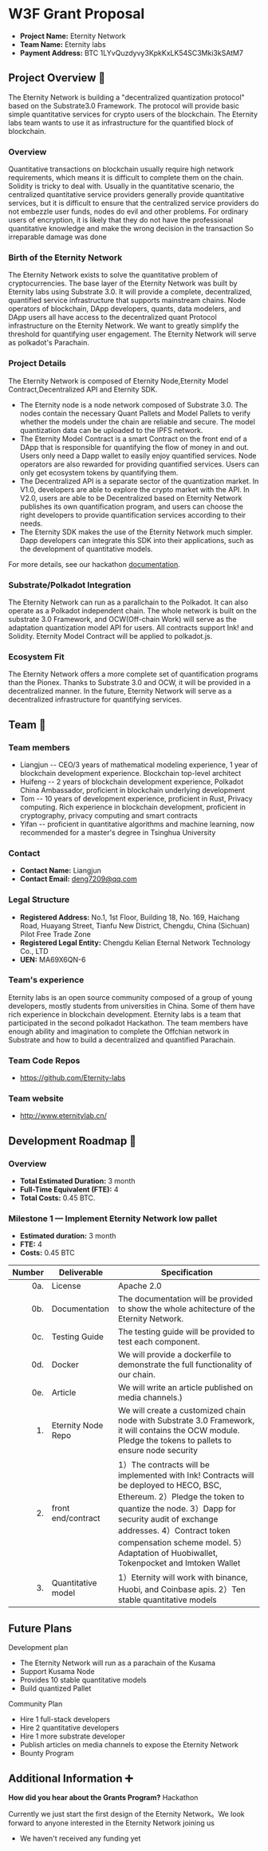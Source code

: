 # W3F Grant Proposal
* **Project Name:** Eternity Network
* **Team Name:** Eternity labs
* **Payment Address:** BTC 1LYvQuzdyvy3KpkKxLK54SC3Mki3kSAtM7

## Project Overview :page_facing_up:

The Eternity Network is building a "decentralized quantization protocol" based on the Substrate3.0 Framework. The protocol will provide basic simple quantitative services for crypto users of the blockchain. The Eternity labs team wants to use it as infrastructure for the quantified block of blockchain.

### Overview

Quantitative transactions on blockchain usually require high network requirements, which means it is difficult to complete them on the chain. Solidity is tricky to deal with. Usually in the quantitative scenario, the centralized quantitative service providers generally provide quantitative services, but it is difficult to ensure that the centralized service providers do not embezzle user funds, nodes do evil and other problems. For ordinary users of encryption, it is likely that they do not have the professional quantitative knowledge and make the wrong decision in the transaction
So irreparable damage was done

### Birth of the Eternity Network

The Eternity Network exists to solve the quantitative problem of cryptocurrencies. The base layer of the Eternity Network was built by Eternity labs using Substrate 3.0. It will provide a complete, decentralized, quantified service infrastructure that supports mainstream chains. Node operators of blockchain, DApp developers, quants, data modelers, and DApp users all have access to the decentralized quant Protocol infrastructure on the Eternity Network. We want to greatly simplify the threshold for quantifying user engagement. The Eternity Network will serve as polkadot's Parachain.

### Project Details

The Eternity Network is composed of Eternity Node,Eternity Model Contract,Decentralized API and Eternity SDK.
* The Eternity node is a node network composed of Substrate 3.0. The nodes contain the necessary Quant Pallets and Model Pallets to verify whether the models under the chain are reliable and secure. The model quantization data can be uploaded to the IPFS network.
* The Eternity Model Contract is a smart Contract on the front end of a DApp that is responsible for quantifying the flow of money in and out. Users only need a Dapp wallet to easily enjoy quantified services. Node operators are also rewarded for providing quantified services. Users can only get ecosystem tokens by quantifying them.
* The Decentralized API is a separate sector of the quantization market. In V1.0, developers are able to explore the crypto market with the API. In V2.0, users are able to be Decentralized based on Eternity Network publishes its own quantification program, and users can choose the right developers to provide quantification services according to their needs.
* The Eternity SDK makes the use of the Eternity Network much simpler. Dapp developers can integrate this SDK into their applications, such as the development of quantitative models.

For more details, see our hackathon [documentation](https://github.com/ParityAsia/hackathon-2021-summer/tree/main/teams/04-EternityLabs/docs).

### Substrate/Polkadot Integration
The Eternity Network can run as a parallchain to the Polkadot. It can also operate as a Polkadot independent chain. The whole network is built on the substrate 3.0 Framework, and OCW(Off-chain Work) will serve as the adaptation quantization model API for users. All contracts support Ink! and Solidity. Eternity Model Contract will be applied to polkadot.js.



### Ecosystem Fit

The Eternity Network offers a more complete set of quantification programs than the Pionex. Thanks to Substrate 3.0 and OCW, it will be provided in a decentralized manner. In the future, Eternity Network will serve as a decentralized infrastructure for quantifying services.

## Team :busts_in_silhouette:

### Team members

* Liangjun -- CEO/3 years of mathematical modeling experience, 1 year of blockchain development experience. Blockchain top-level architect
* Huifeng -- 2 years of blockchain development experience, Polkadot China Ambassador, proficient in blockchain underlying development
* Tom -- 10 years of development experience, proficient in Rust, Privacy computing. Rich experience in blockchain development, proficient in cryptography, privacy computing and smart contracts
* Yifan -- proficient in quantitative algorithms and machine learning, now recommended for a master's degree in Tsinghua University

### Contact

* **Contact Name:** Liangjun
* **Contact Email:** deng7209@qq.com


### Legal Structure

* **Registered Address:**  No.1, 1st Floor, Building 18, No. 169, Haichang Road, Huayang Street, Tianfu New District, Chengdu, China (Sichuan) Pilot Free Trade Zone
* **Registered Legal Entity:** Chengdu Kelian Eternal Network Technology Co., LTD
* **UEN:** MA69X6QN-6

### Team's experience

Eternity labs is an open source community composed of a group of young developers, mostly students from universities in China. Some of them have rich experience in blockchain development. Eternity labs is a team that participated in the second polkadot Hackathon. The team members have enough ability and imagination to complete the Offchian network in Substrate and how to build a decentralized and quantified Parachain.

### Team Code Repos

* https://github.com/Eternity-labs

### Team website
* http://www.eternitylab.cn/

## Development Roadmap :nut_and_bolt:
### Overview

* **Total Estimated Duration:** 3 month
* **Full-Time Equivalent (FTE):**  4
* **Total Costs:** 0.45 BTC.

### Milestone 1  — Implement Eternity Network low pallet

* **Estimated duration:** 3 month
* **FTE:**  4
* **Costs:** 0.45 BTC

| Number | Deliverable | Specification |
| -----: | ----------- | ------------- |
| 0a. | License | Apache 2.0  |
| 0b. | Documentation | The documentation will be provided to show the whole achitecture of the  Eternity Network. |
| 0c. | Testing Guide | The testing guide will be provided to test each component. |
| 0d. | Docker | We will provide a dockerfile to demonstrate the full functionality of our chain. |
| 0e. | Article | We will write an article published on media channels.)
| 1. | Eternity Node Repo | We will create a customized chain node with Substrate 3.0 Framework, it will contains the OCW module. Pledge the tokens to pallets to ensure node security|  
| 2. | front end/contract | 1）The contracts will be implemented with Ink! Contracts will be deployed to HECO, BSC, Ethereum. 2）Pledge the token to quantize the node. 3）Dapp for security audit of exchange addresses. 4）Contract token compensation scheme model. 5）Adaptation of Huobiwallet, Tokenpocket and Imtoken Wallet |  
| 3. | Quantitative model | 1）Eternity will work with binance, Huobi, and Coinbase apis. 2）Ten stable quantitative models |  



## Future Plans

Development plan

* The Eternity Network will run as a parachain of the Kusama 
* Support Kusama Node
* Provides 10 stable quantitative models
* Build quantized Pallet

Community Plan
* Hire 1 full-stack developers
* Hire 2 quantitative developers
* Hire 1 more substrate developer
* Publish articles on media channels to expose the Eternity Network
* Bounty Program

## Additional Information :heavy_plus_sign:

**How did you hear about the Grants Program?**  Hackathon 

Currently we just start the first design of the Eternity Network。We look forward to anyone interested in the Eternity Network joining us
* We haven't received any funding yet
